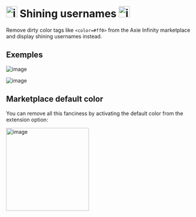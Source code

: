 # <img width="30" alt="image" src="https://user-images.githubusercontent.com/8344874/157022661-688ccc98-118e-4c6d-a010-684023531724.png"> Shining usernames <img width="30" alt="image" src="https://user-images.githubusercontent.com/8344874/157022661-688ccc98-118e-4c6d-a010-684023531724.png">
Remove dirty color tags like `<color=#ff0>` from the Axie Infinity marketplace and display shining usernames instead.


## Exemples

![image](https://user-images.githubusercontent.com/8344874/156819850-58cfd73e-3893-4cec-8505-6dc8fbb53dd8.png)

![image](https://user-images.githubusercontent.com/8344874/156819369-88ba5023-0076-4abf-8ccc-0ffec0cbd579.png)


## Marketplace default color
You can remove all this fanciness by activating the default color from the extension option:

<img width="225" alt="image" src="https://user-images.githubusercontent.com/8344874/156878375-2f901585-0749-494a-812d-a8db5752b53c.png">


